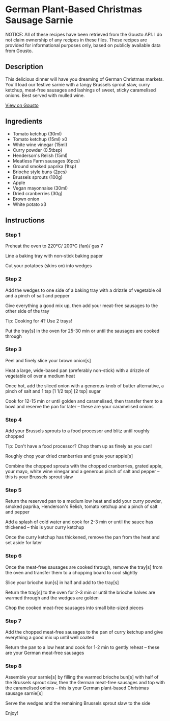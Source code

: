 # German Plant-Based Christmas Sausage Sarnie

NOTICE: All of these recipes have been retrieved from the Gousto API. I do not claim ownership of any recipes in these files. These recipes are provided for informational purposes only, based on publicly available data from Gousto.

## Description

This delicious dinner will have you dreaming of German Christmas markets. You'll load our festive sarnie with a tangy Brussels sprout slaw, curry ketchup, meat-free sausages and lashings of sweet, sticky caramelised onions. Best served with mulled wine. 

[View on Gousto](https://www.gousto.co.uk/recipes/cookbook/the-german-plant-based-sausage-christmas-sarnie)

## Ingredients

- Tomato ketchup (30ml)
- Tomato ketchup (15ml) x0
- White wine vinegar (15ml)
- Curry powder (0.5tbsp)
- Henderson's Relish (15ml)
- Meatless Farm sausages (6pcs)
- Ground smoked paprika (1tsp)
- Brioche style buns (2pcs)
- Brussels sprouts (100g)
- Apple
- Vegan mayonnaise (30ml)
- Dried cranberries (30g)
- Brown onion
- White potato x3

## Instructions


### Step 1

Preheat the oven to 220°C/ 200°C (fan)/ gas 7

Line a baking tray with non-stick baking paper

Cut your potatoes (skins on) into wedges


### Step 2

Add the wedges to one side of a baking tray with a drizzle of vegetable oil and a pinch of salt and pepper

Give everything a good mix up, then add your meat-free sausages to the other side of the tray

Tip: Cooking for 4? Use 2 trays!

Put the tray[s] in the oven for 25-30 min or until the sausages are cooked through


### Step 3

Peel and finely slice your brown onion[s]

Heat a large, wide-based pan (preferably non-stick) with a drizzle of vegetable oil over a medium heat

Once hot, add the sliced onion with a generous knob of butter alternative, a pinch of salt and 1 tsp <span class="text-purple">[1 1/2 tsp]</span> <span class="text-danger">[2 tsp]</span> sugar

Cook for 12-15 min or until golden and caramelised, then transfer them to a bowl and reserve the pan for later – these are your caramelised onions


### Step 4

Add your Brussels sprouts to a food processor and blitz until roughly chopped

Tip: Don't have a food processor? Chop them up as finely as you can!

Roughly chop your dried cranberries and grate your apple[s]

Combine the chopped sprouts with the chopped cranberries, grated apple, your mayo, white wine vinegar and a generous pinch of salt and pepper – this is your Brussels sprout slaw


### Step 5

Return the reserved pan to a medium low heat and add your curry powder, smoked paprika, Henderson's Relish, tomato ketchup and a pinch of salt and pepper

Add a splash of cold water and cook for 2-3 min or until the sauce has thickened – this is your curry ketchup

Once the curry ketchup has thickened, remove the pan from the heat and set aside for later


### Step 6

Once the meat-free sausages are cooked through, remove the tray[s]<span class="text-danger"> </span>from the oven and transfer them to a chopping board to cool slightly

Slice your brioche bun[s] in half and add to the tray[s]

Return the tray[s]<span class="text-danger"> </span>to the oven for 2-3 min or until the brioche halves are warmed through and the wedges are golden

Chop the cooked meat-free sausages into small bite-sized pieces


### Step 7

Add the chopped meat-free sausages to the pan of curry ketchup and give everything a good mix up until well coated

Return the pan to a low heat and cook for 1-2 min to gently reheat – these are your German meat-free sausages

### Step 8

Assemble your sarnie[s] by filling the warmed brioche bun[s] with half of the Brussels sprout slaw, then the German meat-free sausages and top with the caramelised onions – this is your German plant-based Christmas sausage sarnie[s]

Serve the wedges and the remaining Brussels sprout slaw to the side

Enjoy!

